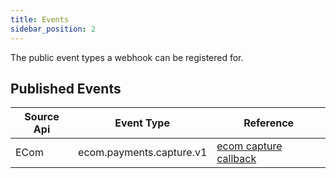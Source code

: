 ```yaml
---
title: Events
sidebar_position: 2
---
```


The public event types a webhook can be registered for.

## Published Events

| Source Api | Event Type               | Reference                                                                                                    |
| ---------- | ------------------------ | ------------------------------------------------------------------------------------------------------------ |
| ECom       | ecom.payments.capture.v1 | [ecom capture callback](/vipps-developer-docs/api/ecom#tag/Vipps-eCom-API/operation/capturePaymentUsingPOST) |